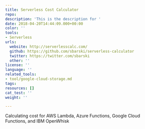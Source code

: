 ```yaml
---
title: Serverless Cost Calculator
repo: 
description: 'This is the description for '
date: 2018-04-20T14:44:09.000+00:00
color: ''
tools:
- Serverless
urls:
  website: http://serverlesscalc.com/
  github: https://github.com/sbarski/serverless-calculator
  twitter: https://twitter.com/sbarski
  other: ''
license: ''
language: ''
related_tools:
- tool/google-cloud-storage.md
tags:
resources: []
cat_test: ''
weight: ''

---
```

Calculating cost for AWS Lambda, Azure Functions, Google Cloud Functions, and IBM OpenWhisk